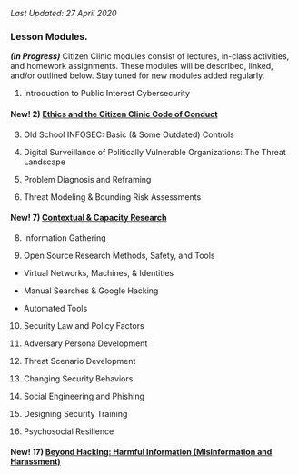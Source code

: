 _Last Updated: 27 April 2020_

### **Lesson Modules.**

**_(In Progress)_** Citizen Clinic modules consist of lectures, in-class activities, and homework assignments. These modules will be described, linked, and/or outlined below. Stay tuned for new modules added regularly. 

1) Introduction to Public Interest Cybersecurity

#### **New!** 2) [Ethics and the Citizen Clinic Code of Conduct](../Modules/Ethics/Ethics/) 

3) Old School INFOSEC: Basic (& Some Outdated) Controls

4) Digital Surveillance of Politically Vulnerable Organizations: The Threat Landscape

5) Problem Diagnosis and Reframing

6) Threat Modeling & Bounding Risk Assessments 

#### **New!** 7) [Contextual & Capacity Research](../Modules/Contextual_Research/Contextual_Research/)

8) Information Gathering

9) Open Source Research Methods, Safety, and Tools

* Virtual Networks, Machines, & Identities

* Manual Searches & Google Hacking

* Automated Tools

10) Security Law and Policy Factors

11) Adversary Persona Development

12) Threat Scenario Development

13) Changing Security Behaviors

14) Social Engineering and Phishing

15) Designing Security Training

16) Psychosocial Resilience

#### **New!** 17) [Beyond Hacking: Harmful Information (Misinformation and Harassment)](../Modules/Harmful_Information/Harmful_Information/)

